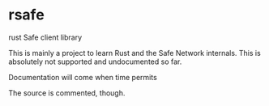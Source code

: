 # rsafe

rust Safe client library

This is mainly a project to learn Rust and the Safe Network internals.
This is absolutely not supported and undocumented so far.

Documentation will come when time permits 

The source is commented, though.

